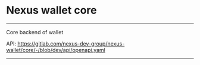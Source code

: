 # Nexus wallet core

___

Core backend of wallet

API: https://gitlab.com/nexus-dev-group/nexus-wallet/core/-/blob/dev/api/openapi.yaml

___